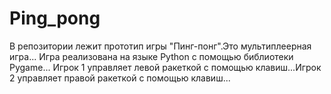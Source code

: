 # Ping_pong
В репозитории лежит прототип игры "Пинг-понг".Это мультиплеерная игра...
Игра реализована на языке Python с помощью библиотеки Pygame...
Игрок 1 управляет левой ракеткой с помощью клавиш...Игрок 2 управляет правой ракеткой с помощью клавиш...
